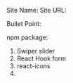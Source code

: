 Site Name:
Site URL:

Bullet Point:

npm package:

1. Swiper slider
2. React Hook form
3. react-icons
4.
